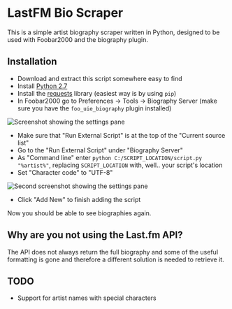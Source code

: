 LastFM Bio Scraper
==================
This is a simple artist biography scraper written in Python, designed to be used with Foobar2000 and the biography plugin.

Installation
------------
* Download and extract this script somewhere easy to find
* Install [Python 2.7](https://www.python.org/download/releases/2.7/)
* Install the [requests](http://docs.python-requests.org/en/latest/) library (easiest way is by using `pip`)
* In Foobar2000 go to Preferences -> Tools -> Biography Server (make sure you have the `foo_uie_biography` plugin installed)

![Screenshot showing the settings pane](http://i.imgur.com/SCCYexn.png)
* Make sure that "Run External Script" is at the top of the "Current source list"
* Go to the "Run External Script" under "Biography Server"
* As "Command line" enter `python C:/SCRIPT_LOCATION/script.py "%artist%"`, replacing `SCRIPT_LOCATION` with, well.. your script's location
* Set "Character code" to "UTF-8"

![Second screenshot showing the settings pane](http://i.imgur.com/iajXFT8.png)
* Click "Add New" to finish adding the script 

Now you should be able to see biographies again.

Why are you not using the Last.fm API?
--------------------------------------
The API does not always return the full biography and some of the useful 
formatting is gone and therefore a different solution is needed to retrieve it.

TODO
----
* Support for artist names with special characters


